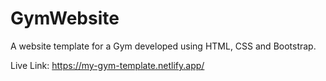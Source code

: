 # GymWebsite
A website template for a Gym developed using HTML, CSS and Bootstrap.

Live Link: https://my-gym-template.netlify.app/
